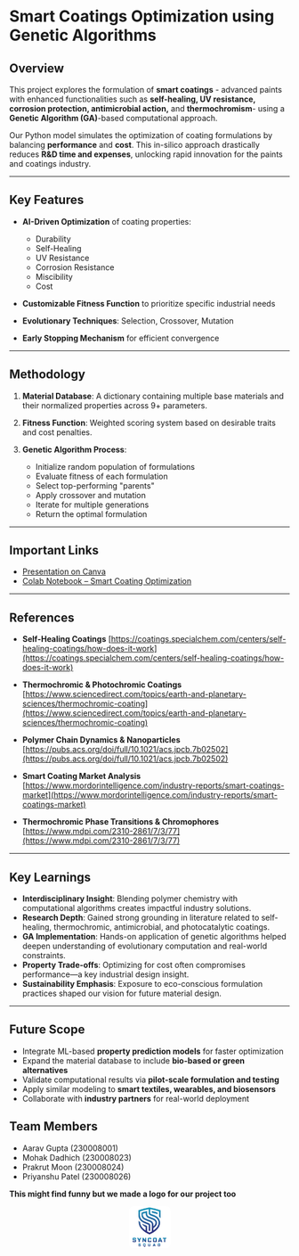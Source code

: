# Smart Coatings Optimization using Genetic Algorithms

## Overview

This project explores the formulation of **smart coatings** - advanced paints with enhanced functionalities such as **self-healing, UV resistance, corrosion protection, antimicrobial action,** and **thermochromism**- using a **Genetic Algorithm (GA)**-based computational approach.

Our Python model simulates the optimization of coating formulations by balancing **performance** and **cost**. This in-silico approach drastically reduces **R\&D time and expenses**, unlocking rapid innovation for the paints and coatings industry.

---

## Key Features

* **AI-Driven Optimization** of coating properties:

  * Durability
  * Self-Healing
  * UV Resistance
  * Corrosion Resistance
  * Miscibility
  * Cost
* **Customizable Fitness Function** to prioritize specific industrial needs
* **Evolutionary Techniques**: Selection, Crossover, Mutation
* **Early Stopping Mechanism** for efficient convergence

---

## Methodology

1. **Material Database**:
   A dictionary containing multiple base materials and their normalized properties across 9+ parameters.
2. **Fitness Function**:
   Weighted scoring system based on desirable traits and cost penalties.
3. **Genetic Algorithm Process**:

   * Initialize random population of formulations
   * Evaluate fitness of each formulation
   * Select top-performing "parents"
   * Apply crossover and mutation
   * Iterate for multiple generations
   * Return the optimal formulation

---

## Important Links

* [Presentation on Canva](https://www.canva.com/design/DAGsaScwqpg/Z3EPjE2hqX3K8E3vA45NsQ/edit)
* [Colab Notebook – Smart Coating Optimization](https://colab.research.google.com/drive/1K38V7-FTYVC_pzQdTkoZBq2aeyd3nL2h#scrollTo=87sQyEPaHikt)

---

## References

* **Self-Healing Coatings**
  [https://coatings.specialchem.com/centers/self-healing-coatings/how-does-it-work](https://coatings.specialchem.com/centers/self-healing-coatings/how-does-it-work)

* **Thermochromic & Photochromic Coatings**
  [https://www.sciencedirect.com/topics/earth-and-planetary-sciences/thermochromic-coating](https://www.sciencedirect.com/topics/earth-and-planetary-sciences/thermochromic-coating)

* **Polymer Chain Dynamics & Nanoparticles**
  [https://pubs.acs.org/doi/full/10.1021/acs.jpcb.7b02502](https://pubs.acs.org/doi/full/10.1021/acs.jpcb.7b02502)

* **Smart Coating Market Analysis**
  [https://www.mordorintelligence.com/industry-reports/smart-coatings-market](https://www.mordorintelligence.com/industry-reports/smart-coatings-market)

* **Thermochromic Phase Transitions & Chromophores**
  [https://www.mdpi.com/2310-2861/7/3/77](https://www.mdpi.com/2310-2861/7/3/77)

---

## Key Learnings

* **Interdisciplinary Insight**: Blending polymer chemistry with computational algorithms creates impactful industry solutions.
* **Research Depth**: Gained strong grounding in literature related to self-healing, thermochromic, antimicrobial, and photocatalytic coatings.
* **GA Implementation**: Hands-on application of genetic algorithms helped deepen understanding of evolutionary computation and real-world constraints.
* **Property Trade-offs**: Optimizing for cost often compromises performance—a key industrial design insight.
* **Sustainability Emphasis**: Exposure to eco-conscious formulation practices shaped our vision for future material design.

---

## Future Scope

* Integrate ML-based **property prediction models** for faster optimization
* Expand the material database to include **bio-based or green alternatives**
* Validate computational results via **pilot-scale formulation and testing**
* Apply similar modeling to **smart textiles, wearables, and biosensors**
* Collaborate with **industry partners** for real-world deployment

## Team Members

* Aarav Gupta (230008001)
* Mohak Dadhich (230008023)
* Prakrut Moon (230008024)
* Priyanshu Patel (230008026)

__This might find funny but we made a logo for our project too__<br>
<div align="center">
    <img src="logo.png" height=75px style="border-radius:10%;">
</div>